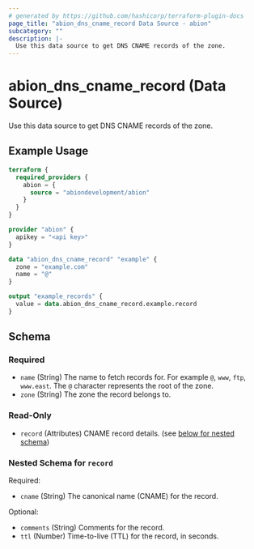 ```yaml
---
# generated by https://github.com/hashicorp/terraform-plugin-docs
page_title: "abion_dns_cname_record Data Source - abion"
subcategory: ""
description: |-
  Use this data source to get DNS CNAME records of the zone.
---
```


# abion_dns_cname_record (Data Source)

Use this data source to get DNS CNAME records of the zone.

## Example Usage

```terraform
terraform {
  required_providers {
    abion = {
      source = "abiondevelopment/abion"
    }
  }
}

provider "abion" {
  apikey = "<api key>"
}

data "abion_dns_cname_record" "example" {
  zone = "example.com"
  name = "@"
}

output "example_records" {
  value = data.abion_dns_cname_record.example.record
}
```

<!-- schema generated by tfplugindocs -->
## Schema

### Required

- `name` (String) The name to fetch records for. For example `@`, `www`, `ftp`, `www.east`. The `@` character represents the root of the zone.
- `zone` (String) The zone the record belongs to.

### Read-Only

- `record` (Attributes) CNAME record details. (see [below for nested schema](#nestedatt--record))

<a id="nestedatt--record"></a>
### Nested Schema for `record`

Required:

- `cname` (String) The canonical name (CNAME) for the record.

Optional:

- `comments` (String) Comments for the record.
- `ttl` (Number) Time-to-live (TTL) for the record, in seconds.
